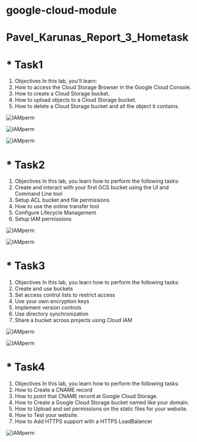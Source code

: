 # google-cloud-module

# Pavel_Karunas_Report_3_Hometask

# * Task1
 1. Objectives In this lab,  you'll learn:
 2. How to access the Cloud Storage Browser in the Google Cloud Console.
 3. How to create a Cloud Storage bucket.
 4. How to upload objects to a Cloud Storage bucket.
 5. How to delete a Cloud Storage bucket and all the object it contains.

![IAMperm](https://github.com/MNT-Lab/google-cloud-module/blob/pkarunas/Day3/Hometask/Screnshots/Task1/Screenshot%20from%202020-02-18%2013-34-40.png)

![IAMperm](https://github.com/MNT-Lab/google-cloud-module/blob/pkarunas/Day3/Hometask/Screnshots/Task1/Screenshot%20from%202020-02-18%2014-11-51.png)

![IAMperm](https://github.com/MNT-Lab/google-cloud-module/blob/pkarunas/Day3/Hometask/Screnshots/Task1/Screenshot%20from%202020-02-18%2014-11-59.png)


# * Task2

 1. Objectives In this lab, you learn how to perform the following tasks: 
 2. Create and interact with your first GCS bucket using the UI and Command Line tool
 3. Setup ACL bucket and file permissions
 4. How to use the online transfer tool
 5. Configure Lifecycle Management
 6. Setup IAM permissions

![IAMperm](https://github.com/MNT-Lab/google-cloud-module/blob/pkarunas/Day3/Hometask/Screnshots/Task2/Screenshot%20from%202020-02-18%2015-04-36.png)

![IAMperm](https://github.com/MNT-Lab/google-cloud-module/blob/pkarunas/Day3/Hometask/Screnshots/Task2/Screenshot%20from%202020-02-18%2015-30-43.png)


# * Task3

 1. Objectives In this lab, you learn how to perform the following tasks: 
 2. Create and use buckets 
 3. Set access control lists to restrict access 
 4. Use your own encryption keys 
 5. Implement version controls 
 6. Use directory synchronization 
 7. Share a bucket across projects using Cloud IAM

![IAMperm](https://github.com/MNT-Lab/google-cloud-module/blob/pkarunas/Day3/Hometask/Screnshots/Task3/Screenshot%20from%202020-02-18%2017-42-49.png)

![IAMperm](https://github.com/MNT-Lab/google-cloud-module/blob/pkarunas/Day3/Hometask/Screnshots/Task3/Screenshot%20from%202020-02-18%2018-39-18.png)

# * Task4

 1. Objectives In this lab, you learn how to perform the following tasks: 
 2. How to Create a CNAME record
 3. How to point that CNAME record at Google Cloud Storage.
 4. How to Create a Google Cloud Storage bucket named like your domain.
 5. How to Upload and set permissions on the static files for your website.
 6. How to Test your website.
 7. How to Add HTTPS support with a HTTPS LoadBalancer

![IAMperm](https://github.com/MNT-Lab/google-cloud-module/blob/pkarunas/Day3/Hometask/Screnshots/Task4/Screenshot%20from%202020-02-18%2019-55-29.png)


